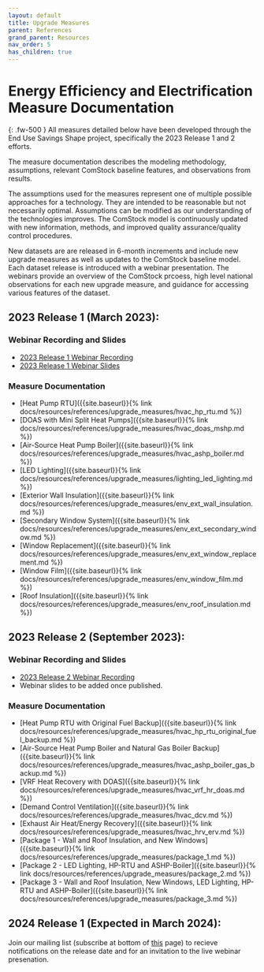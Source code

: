 ```yaml
---
layout: default
title: Upgrade Measures
parent: References
grand_parent: Resources
nav_order: 5
has_children: true
---
```


# Energy Efficiency and Electrification Measure Documentation
{: .fw-500 }
All measures detailed below have been developed through the End Use Savings Shape project, specifically the 2023 Release 1 and 2 efforts.

The measure documentation describes the modeling methodology, assumptions, relevant ComStock baseline features, and observations from results.

The assumptions used for the measures represent one of multiple possible approaches for a technology. They are intended to be reasonable but not necessarily optimal. Assumptions can be modified as our understanding of the technologies improves. The ComStock model is continuously updated with new information, methods, and improved quality assurance/quality control procedures.

New datasets are are released in 6-month increments and include new upgrade measures as well as updates to the ComStock baseline model. Each dataset release is introduced with a webinar presentation. The webinars provide an overview of the ComStock prcoess, high level national observations for each new upgrade measure, and guidance for accessing various features of the dataset.

## 2023 Release 1 (March 2023): 
### Webinar Recording and Slides
- [2023 Release 1 Webinar Recording](https://www.youtube.com/watch?v=7BHQfk6kvso&t=9s)
- [2023 Release 1 Webinar Slides](https://oedi-data-lake.s3.amazonaws.com/nrel-pds-building-stock/end-use-load-profiles-for-us-building-stock/2023/comstock_amy2018_release_1/EUSS_commerical_release1_webinar_033023.pdf)
### Measure Documentation
- [Heat Pump RTU]({{site.baseurl}}{% link docs/resources/references/upgrade_measures/hvac_hp_rtu.md %})
- [DOAS with Mini Split Heat Pumps]({{site.baseurl}}{% link docs/resources/references/upgrade_measures/hvac_doas_mshp.md %})
- [Air-Source Heat Pump Boiler]({{site.baseurl}}{% link docs/resources/references/upgrade_measures/hvac_ashp_boiler.md %})
- [LED Lighting]({{site.baseurl}}{% link docs/resources/references/upgrade_measures/lighting_led_lighting.md %})
- [Exterior Wall Insulation]({{site.baseurl}}{% link docs/resources/references/upgrade_measures/env_ext_wall_insulation.md %})
- [Secondary Window System]({{site.baseurl}}{% link docs/resources/references/upgrade_measures/env_ext_secondary_window.md %})
- [Window Replacement]({{site.baseurl}}{% link docs/resources/references/upgrade_measures/env_ext_window_replacement.md %})
- [Window Film]({{site.baseurl}}{% link docs/resources/references/upgrade_measures/env_window_film.md %})
- [Roof Insulation]({{site.baseurl}}{% link docs/resources/references/upgrade_measures/env_roof_insulation.md %})


## 2023 Release 2 (September 2023): 
### Webinar Recording and Slides
- [2023 Release 2 Webinar Recording](https://www.youtube.com/watch?v=uA8bThraO_E)
- Webinar slides to be added once published.
### Measure Documentation
- [Heat Pump RTU with Original Fuel Backup]({{site.baseurl}}{% link docs/resources/references/upgrade_measures/hvac_hp_rtu_original_fuel_backup.md %})
- [Air-Source Heat Pump Boiler and Natural Gas Boiler Backup]({{site.baseurl}}{% link docs/resources/references/upgrade_measures/hvac_ashp_boiler_gas_backup.md %})
- [VRF Heat Recovery with DOAS]({{site.baseurl}}{% link docs/resources/references/upgrade_measures/hvac_vrf_hr_doas.md %})
- [Demand Control Ventilation]({{site.baseurl}}{% link docs/resources/references/upgrade_measures/hvac_dcv.md %})
- [Exhaust Air Heat/Energy Recovery]({{site.baseurl}}{% link docs/resources/references/upgrade_measures/hvac_hrv_erv.md %})
- [Package 1 - Wall and Roof Insulation, and New Windows]({{site.baseurl}}{% link docs/resources/references/upgrade_measures/package_1.md %})
- [Package 2 - LED Lighting, HP-RTU and ASHP-Boiler]({{site.baseurl}}{% link docs/resources/references/upgrade_measures/package_2.md %})
- [Package 3 - Wall and Roof Insulation, New Windows, LED Lighting, HP-RTU and ASHP-Boiler]({{site.baseurl}}{% link docs/resources/references/upgrade_measures/package_3.md %})

## 2024 Release 1 (Expected in March 2024): 
Join our mailing list (subscribe at bottom of [this](https://www.nrel.gov/buildings/end-use-load-profiles.html) page) to recieve notifications on the release date and for an invitation to the live webinar presenation.
